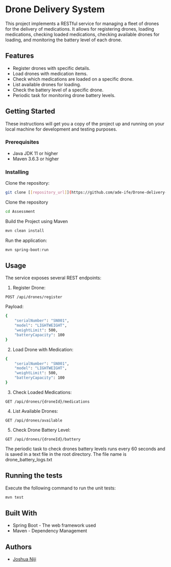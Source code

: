 # Drone Delivery System

This project implements a RESTful service for managing a fleet of drones for the delivery of medications. It allows for registering drones, loading medications, checking loaded medications, checking available drones for loading, and monitoring the battery level of each drone.

## Features

- Register drones with specific details.
- Load drones with medication items.
- Check which medications are loaded on a specific drone.
- List available drones for loading.
- Check the battery level of a specific drone.
- Periodic task for monitoring drone battery levels.

## Getting Started

These instructions will get you a copy of the project up and running on your local machine for development and testing purposes.

### Prerequisites

- Java JDK 11 or higher
- Maven 3.6.3 or higher

### Installing

Clone the repository:

```bash
git clone [[repository_url]](https://github.com/ade-ife/Drone-delivery-system.git)
```

Clone the repository
```bash
cd Assessment
```

Build the Project using Maven
```bash
mvn clean install
```

Run the application:
```bash
mvn spring-boot:run
```

## Usage
The service exposes several REST endpoints:

1. Register Drone:

`POST /api/drones/register`

Payload:
```bash
{
    "serialNumber": "SN001",
    "model": "LIGHTWEIGHT",
    "weightLimit": 500,
    "batteryCapacity": 100
}
```

2. Load Drone with Medication:
```bash
{
    "serialNumber": "SN001",
    "model": "LIGHTWEIGHT",
    "weightLimit": 500,
    "batteryCapacity": 100
}
```
3. Check Loaded Medications:

`GET /api/drones/{droneId}/medications`

4. List Available Drones:

`GET /api/drones/available`

5. Check Drone Battery Level:

`GET /api/drones/{droneId}/battery`

The periodic task to check drones battery levels runs every 60 seconds and is saved in a text file in the root directory. The file name is drone_battery_logs.txt
## Running the tests
Execute the following command to run the unit tests:

```bash
mvn test
```
## Built With
- Spring Boot - The web framework used
- Maven - Dependency Management

## Authors
- [Joshua Niji](https://www.linkedin.com/in/joshua-adeniji/)  

